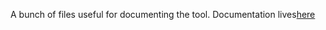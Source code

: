A bunch of files useful for documenting the tool. Documentation lives[here](https://davidebolo1993.github.io/cosigtdoc/)